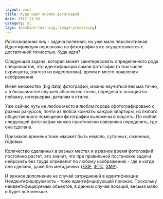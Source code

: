 ```yaml
---
layout: post
title: Куда идет анализ фотографий
date: 2017-11-03
category: ml
tags: [machine-learning, image-processing]
---
```


*Распознавание лиц* - задача полезная, но уже мало перспективная. *Идентификация* персонажа на фотографии уже осуществляется с достаточной точностью. Куда идти?

Следующая задача, которая может заинтересовать определенного рода специалистов, это идентификация самой фотогафии (в том числе скриншота, взятого из видеопотока), время и место появления изображения.

Имея множество (big data) фотографий, можно научиться весьма точно, а в большинстве случаев абсолютно точно, определять локация по пейзажу, интерьерам, деталям и стилю.

Уже сейчас чуть не любое место в любом городе сфотографировано с разных ракурсов, почти из любой комнаты каждой квартиры, из любого общественного помещения фотографии выложены в соцсеть. По любой следующей фотографии можно практически наверняка определить, где она сделана.

Признаков времени тоже мможет быть немало, суточных, сезонных, годовых.

Количество сделанных в разных местах и в разное время фотографий постоянно растет, это значит, что при правильной постановке задачи нейросеть без труда определит по любому изображению - где и когда оно сделано, даже без метаданных ([EXIF](https://ru.wikipedia.org/wiki/EXIF), [IPTC](https://ru.wikipedia.org/wiki/IPTC), [XMP](https://ru.wikipedia.org/wiki/Extensible_Metadata_Platform)).

И важное дополнение на случай затруднений в идентификации. Неидентифицируемость - тоже идентифицирующий признак. Поскольку неидентифицируемых объектов, в данном случае локаций, весьма мало и будет все меньше.
